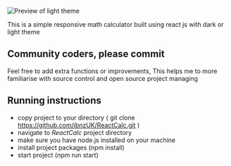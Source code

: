 ![Preview of light theme](https://github.com/ibnzUK/ReactCalc/blob/master/calcLight.png)

This is a simple responsive math calculator built using react js with dark or light theme

## Community coders, please commit

Feel free to add extra functions or improvements, This helps me to more familiarise with source control and open source project managing




## Running instructions

* copy project to your directory ( git clone https://github.com/ibnzUK/ReactCalc.git )
* navigate to _ReactCalc_ project directory
* make sure you have node.js installed on your machine
* install project packages (npm install)
* start project (npm run start)

